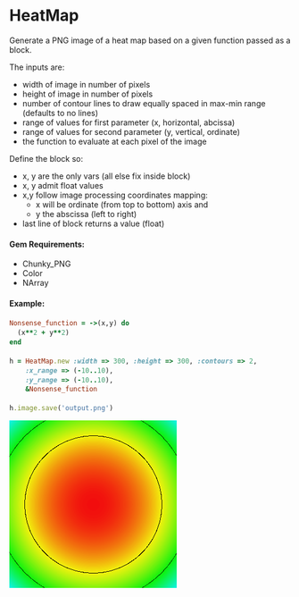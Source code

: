 HeatMap
=======

Generate a PNG image of a heat map based on a given function passed as a block.

The inputs are:
 
 * width of image in number of pixels
 * height of image in number of pixels
 * number of contour lines to draw equally spaced in max-min range (defaults to no lines)
 * range of values for first parameter (x, horizontal, abcissa)
 * range of values for second parameter (y, vertical, ordinate)
 * the function to evaluate at each pixel of the image
    
Define the block so:

 * x, y are the only vars (all else fix inside block)
 * x, y admit float values
 * x,y follow image processing coordinates mapping:
   * x will be ordinate (from top to bottom) axis and
   * y the abscissa (left to right)
 * last line of block returns a value (float)

#### Gem Requirements:

* Chunky_PNG
* Color
* NArray

#### Example:

```ruby
Nonsense_function = ->(x,y) do
  (x**2 + y**2)
end

h = HeatMap.new :width => 300, :height => 300, :contours => 2,
    :x_range => (-10..10), 
    :y_range => (-10..10), 
    &Nonsense_function

h.image.save('output.png')
```

![alt text](./output.png "Example Output")


